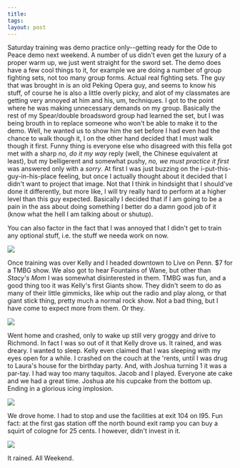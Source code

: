 ```yaml
---
title:
tags:
layout: post
---
```

Saturday training was demo practice only--getting ready for the Ode to Peace demo next weekend.  A number of us didn't even get the luxury of a proper warm up, we just went straight for the sword set.  The demo does have a few cool things to it, for example we are doing a number of group fighting sets, not too many group forms. Actual real fighting sets.  The guy that was brought in is an old Peking Opera guy, and seems to know his stuff, of course he is also a little overly picky, and alot of my classmates are getting very annoyed at him and his, um, techniques.  I got to the point where he was making unnecessary demands on my group.  Basically the rest of my Spear/double broadsword group had learned the set, but I was being brouth in to replace someone who won't be able to make it to the demo.  Well, he wanted us to show him the set before I had even had the chance to walk though it, I on the other hand decided that I must walk though it first.  Funny thing is everyone else who disagreed with this fella got met with a sharp _no, do it my way_ reply (well, the Chinese equivalent at least), but my belligerent and somewhat pushy, _no, we must  practice it first_ was answered only with a _sorry_.  At first I was just buzzing on the i-put-this-guy-in-his-place feeling, but once I actually thought about it decided that I didn't want to project that image.  Not that I think in hindsight that I should've done it differently, but more like, I will try really hard to perform at a higher level than this guy expected.  Basically I decided that if I am going to be a pain in the ass about doing something I better do a damn good job of it (know what the hell I am talking about or shutup).

You can also factor in the fact that I was annoyed that I didn't get to train any optional stuff, i.e. the stuff we needa work on now.

<img src="http://photos.fuzzymonk.com/blog/image/595/liveonpenn.jpg" />

Once training was over Kelly and I headed downtown to Live on Penn.  $7 for a TMBG show.  We also got to hear Fountains of Wane, but other than _Stacy's Mom_ I was somewhat disinterested in them.  TMBG was fun, and a good thing too it was Kelly's first Giants show.  They didn't seem to do as many of their little gimmicks, like whip out the radio and play along, or that giant stick thing, pretty much a normal rock show.  Not a bad thing, but I have come to expect more from them.  Or they.

<img src="http://photos.fuzzymonk.com/blog/image/595/joshcake.jpg" >

Went home and crashed, only to wake up still very groggy and drive to Richmond.  In fact I was so out of it that Kelly drove us.  It rained, and was dreary.  I wanted to sleep.  Kelly even claimed that I was sleeping with my eyes open for a while.  I crashed on the couch at the 'rents, until I was drug to Laura's house for the birthday party.  And, with Joshua turning 1 it was a par-tay.  I had way too many taquitos.  Jacob and I played.  Everyone ate cake and we had a great time.  Joshua ate his cupcake from the bottom up.  Ending in a glorious icing implosion.

<img src="http://photos.fuzzymonk.com/blog/image/595/gasstationcologne.jpg" />

We drove home.  I had to stop and use the facilities at exit 104 on I95.  Fun fact: at the first gas station off the north bound exit ramp you can buy a squirt of cologne for 25 cents.  I however, didn't invest in it.

<img src="http://photos.fuzzymonk.com/blog/image/595/kellyumbrella.jpg" />

It rained.  All Weekend.













